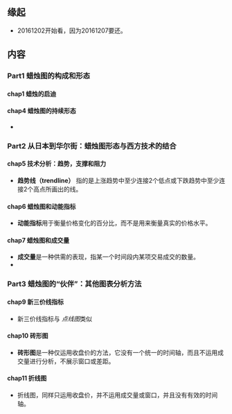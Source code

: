 ##  缘起
+ 20161202开始看，因为20161207要还。

##  内容
###  Part1 蜡烛图的构成和形态
#### chap1 蜡烛的启迪

#### chap4 蜡烛图的持续形态
+ 

###  Part2 从日本到华尔街：蜡烛图形态与西方技术的结合
####  chap5 技术分析：趋势，支撑和阻力
+ **趋势线（trendline）** 指的是上涨趋势中至少连接2个低点或下跌趋势中至少连接2个高点所画出的线。

####  chap6 蜡烛图和动能指标
+ **动能指标**用于衡量价格变化的百分比，而不是用来衡量真实的价格水平。

####  chap7 蜡烛图和成交量
+ **成交量**是一种供需的表现，指某一个时间段内某项交易成交的数量。
+ 


###  Part3 蜡烛图的“伙伴”：其他图表分析方法
####  chap9 新三价线指标
+ 新三价线指标与 *点线图*类似

####  chap10 砖形图
+ **砖形图**是一种仅运用收盘价的方法，它没有一个统一的时间轴，而且不运用成交量进行分析，不展示窗口或差距。

####  chap11 折线图
+ 折线图，同样只运用收盘价，并不运用成交量或窗口，并且没有有效的时间轴。


